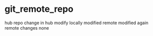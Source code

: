 # git_remote_repo
hub repo
change in hub
modify locally
modified remote
modified again
remote changes
none
